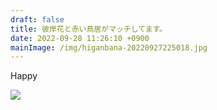 ```yaml
---
draft: false
title: 彼岸花と赤い鳥居がマッチしてます。
date: 2022-09-28 11:26:10 +0900
mainImage: /img/higanbana-20220927225018.jpg
---
```

Happy

![](/img/higanbana-20220927230444.jpg)

